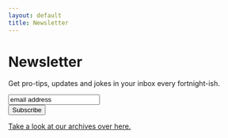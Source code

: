 ```yaml
---
layout: default
title: Newsletter
---
```


# Newsletter

Get pro-tips, updates and jokes in your inbox every fortnight-ish.

<!-- Begin MailChimp Signup Form -->
<div id="mc_embed_signup">
  <form action="https://arcay.us1.list-manage.com/subscribe/post?u=27378e44b1405e9f30e0f4d8d&amp;id=49c7db0e45" method="post" id="mc-embedded-subscribe-form" name="mc-embedded-subscribe-form" class="validate" target="_blank" novalidate>
    <div id="mc_embed_signup_scroll">
      <div class="mc-field-group">
        <input type="email" value="email address" name="EMAIL" class="required email" id="mce-EMAIL">
      </div>
      <div id="mce-responses" class="clear">
        <div class="response" id="mce-error-response" style="display:none"></div>
        <div class="response" id="mce-success-response" style="display:none"></div>
      </div>    <!-- real people should not fill this in and expect good things - do not remove this or risk form bot signups-->
      <div style="position: absolute; left: -5000px;" aria-hidden="true"><input type="text" name="b_27378e44b1405e9f30e0f4d8d_49c7db0e45" tabindex="-1" value=""></div>
      <div class="clear"><input type="submit" value="Subscribe" name="subscribe" id="mc-embedded-subscribe" class="button"></div>
    </div>
  </form>
</div>
<!--End mc_embed_signup-->

[Take a look at our archives over here.](https://sambeckbessinger.substack.com)
